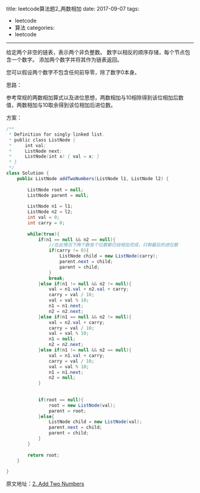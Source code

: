 title: leetcode算法题2_两数相加
date: 2017-09-07
tags:
 - leetcode
 - 算法
categories:
 - leetcode

---

给定两个非空的链表，表示两个非负整数。 数字以相反的顺序存储，每个节点包含一个数字。 添加两个数字并将其作为链表返回。

您可以假设两个数字不包含任何前导零，除了数字0本身。

<!-- more -->

思路：

参考常规的两数相加算式以及进位思想，两数相加与10相除得到该位相加后数值，两数相加与10取余得到该位相加后进位数。

方案：

```java
/**
 * Definition for singly-linked list.
 * public class ListNode {
 *     int val;
 *     ListNode next;
 *     ListNode(int x) { val = x; }
 * }
 */
class Solution {
    public ListNode addTwoNumbers(ListNode l1, ListNode l2) {
        
        ListNode root = null;
        ListNode parent = null;
        
        ListNode n1 = l1;
        ListNode n2 = l2;
        int val = 0;
        int carry = 0;
        
        while(true){
            if(n1 == null && n2 == null){
            	//在此情况下两个数各个位数都已经相加完成，只剩最后的进位数
                if(carry != 0){
                    ListNode child = new ListNode(carry);
                    parent.next = child;
                    parent = child;
                }
                break;
            }else if(n1 != null && n2 != null){
                val = n1.val + n2.val + carry;
                carry = val / 10;
                val = val % 10;
                n1 = n1.next;
                n2 = n2.next;
            }else if(n1 == null && n2 != null){
                val = n2.val + carry;
                carry = val / 10;
                val = val % 10;
                n1 = null;
                n2 = n2.next;
            }else if(n1 != null && n2 == null){
                val = n1.val + carry;
                carry = val / 10;
                val = val % 10;
                n1 = n1.next;
                n2 = null;
            }
            
            
            if(root == null){
                root = new ListNode(val);
                parent = root;
            }else{
                ListNode child = new ListNode(val);
                parent.next = child;
                parent = child;
            }
        }
        
        return root;
    }
    
}

```

原文地址：[2. Add Two Numbers](https://leetcode.com/problems/add-two-numbers/description/)


